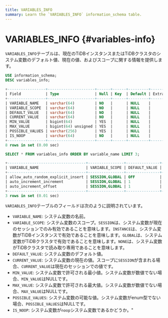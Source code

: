 ```yaml
---
title: VARIABLES_INFO
summary: Learn the `VARIABLES_INFO` information_schema table.
---
```


# VARIABLES\_INFO {#variables-info}

`VARIABLES_INFO`テーブルは、現在のTiDBインスタンスまたはTiDBクラスタのシステム変数のデフォルト値、現在の値、およびスコープに関する情報を提供します。

```sql
USE information_schema;
DESC variables_info;
```

```sql
+-----------------+---------------------+------+------+---------+-------+
| Field           | Type                | Null | Key  | Default | Extra |
+-----------------+---------------------+------+------+---------+-------+
| VARIABLE_NAME   | varchar(64)         | NO   |      | NULL    |       |
| VARIABLE_SCOPE  | varchar(64)         | NO   |      | NULL    |       |
| DEFAULT_VALUE   | varchar(64)         | NO   |      | NULL    |       |
| CURRENT_VALUE   | varchar(64)         | NO   |      | NULL    |       |
| MIN_VALUE       | bigint(64)          | YES  |      | NULL    |       |
| MAX_VALUE       | bigint(64) unsigned | YES  |      | NULL    |       |
| POSSIBLE_VALUES | varchar(256)        | YES  |      | NULL    |       |
| IS_NOOP         | varchar(64)         | NO   |      | NULL    |       |
+-----------------+---------------------+------+------+---------+-------+
8 rows in set (0.00 sec)
```

```sql
SELECT * FROM variables_info ORDER BY variable_name LIMIT 3;
```

```sql
+-----------------------------------+----------------+---------------+---------------+-----------+-----------+-----------------+---------+
| VARIABLE_NAME                     | VARIABLE_SCOPE | DEFAULT_VALUE | CURRENT_VALUE | MIN_VALUE | MAX_VALUE | POSSIBLE_VALUES | IS_NOOP |
+-----------------------------------+----------------+---------------+---------------+-----------+-----------+-----------------+---------+
| allow_auto_random_explicit_insert | SESSION,GLOBAL | OFF           | OFF           |      NULL |      NULL | NULL            | NO      |
| auto_increment_increment          | SESSION,GLOBAL | 1             | 1             |         1 |     65535 | NULL            | NO      |
| auto_increment_offset             | SESSION,GLOBAL | 1             | 1             |         1 |     65535 | NULL            | NO      |
+-----------------------------------+----------------+---------------+---------------+-----------+-----------+-----------------+---------+
3 rows in set (0.01 sec)
```

`VARIABLES_INFO`テーブルのフィールドは次のように説明されています。

- `VARIABLE_NAME`: システム変数の名前。
- `VARIABLE_SCOPE`: システム変数のスコープ。`SESSION`は、システム変数が現在のセッションでのみ有効であることを意味します。`INSTANCE`は、システム変数がTiDBインスタンスで有効であることを意味します。`GLOBAL`は、システム変数がTiDBクラスタで有効であることを意味します。`NONE`は、システム変数がTiDBクラスタで読み取り専用であることを意味します。
- `DEFAULT_VALUE`: システム変数のデフォルト値。
- `CURRENT_VALUE`: システム変数の現在の値。スコープに`SESSION`が含まれる場合、`CURRENT_VALUE`は現在のセッションでの値です。
- `MIN_VALUE`: システム変数で許可される最小値。システム変数が数値でない場合、`MIN_VALUE`はNULLです。
- `MAX_VALUE`: システム変数で許可される最大値。システム変数が数値でない場合、`MAX_VALUE`はNULLです。
- `POSSIBLE_VALUES`: システム変数の可能な値。システム変数がenum型でない場合、`POSSIBLE_VALUES`はNULLです。
- `IS_NOOP`: システム変数が`noop`システム変数であるかどうか。"
